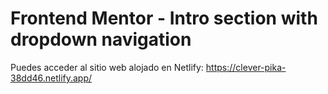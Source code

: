 # Frontend Mentor - Intro section with dropdown navigation

Puedes acceder al sitio web alojado en Netlify: https://clever-pika-38dd46.netlify.app/
